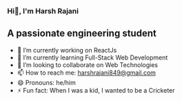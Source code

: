 ### Hi👋, I'm Harsh Rajani 
## A passionate engineering student

- 🔭 I’m currently working on ReactJs
- 🌱 I’m currently learning Full-Stack Web Development
- 👯 I’m looking to collaborate on Web Technologies
- 📫 How to reach me: harshrajani849@gmail.com
- 😄 Pronouns: he/him
- ⚡ Fun fact: When I was a kid, I wanted to be a Cricketer

